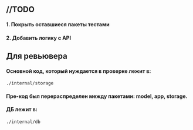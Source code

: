 ## //TODO
 #### 1. Покрыть оставшиеся пакеты тестами
 #### 2. Добавить логику с API  

## Для ревьювера
#### Основной код, который нуждается в проверке лежит в:
````
./internal/storage
````
#### Пре-код был перераспределен между пакетами: model, app, storage. 
#### ДБ лежит в:
````
./internal/db
````